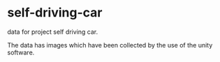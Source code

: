 # self-driving-car
data for project self driving car.

The data has images which have been collected by the use of the unity software.
